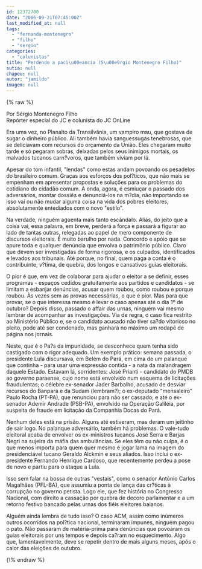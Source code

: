 ```yaml
---
id: 12372700
date: "2006-09-21T07:45:00Z"
last_modified_at: null
tags:
  - "fernanda-montenegro"
  - "filho"
  - "sergio"
categories:
  - "colunistas"
title: "Perdendo a paci\u00eancia (S\u00e9rgio Montenegro Filho)"
sutia: null
chapeu: null
autor: "jamildo"
imagem: null
---
```

{\% raw %}
<p>Por S&eacute;rgio Montenegro Filho<br />Rep&oacute;rter especial do JC e colunista do JC OnLine</p>
<p>Era uma vez, no Planalto da Transilv&acirc;nia, um vampiro mau, que gostava de sugar o dinheiro p&uacute;blico. Ali tamb&eacute;m havia sanguessugas tenebrosas, que se deliciavam com recursos do or&ccedil;amento da Uni&atilde;o. Eles chegaram muito tarde e s&oacute; pegaram sobras, deixadas pelos seus inimigos mortais, os malvados tucanos carn?voros, que tamb&eacute;m viviam por l&aacute;.</p>
<p>Apesar do tom infantil, "lendas" como estas andam povoando os pesadelos do brasileiro comum. Gra&ccedil;as aos esfor&ccedil;os dos pol?ticos, que n&atilde;o mais se empenham em apresentar propostas e solu&ccedil;&otilde;es para os problemas do cotidiano do cidad&atilde;o comum. A onda, agora, &eacute; esmiu&ccedil;ar o passado dos advers&aacute;rios, montar dossi&ecirc;s e denunci&aacute;-los na m?dia, n&atilde;o importando se isso vai ou n&atilde;o mudar alguma coisa na vida dos pobres eleitores, absolutamente entediados com o novo "estilo".</p>
<p>Na verdade, ningu&eacute;m aguenta mais tanto esc&acirc;ndalo. Ali&aacute;s, do jeito que a coisa vai, essa palavra, em breve, perder&aacute; a for&ccedil;a e passar&aacute; a figurar ao lado de tantas outras, relegadas ao papel de mero componente de discursos eleitorais. &Eacute; muito barulho por nada. Concordo e ap&oacute;io que se apure toda e qualquer den&uacute;ncia que envolva o patrim&ocirc;nio p&uacute;blico. Claro que devem ser investigadas de forma rigorosa, e os culpados, identificados e levados aos tribunais. At&eacute; porque, no final, quem paga a conta &eacute; o contribuinte, v?tima, de quebra, dos longos e cansativos guias eleitorais.</p>
<p>O pior &eacute; que, em vez de colaborar para ajudar o eleitor a se definir, esses programas - espa&ccedil;os cedidos gratuitamente aos partidos e candidatos - se limitam a esbanjar den&uacute;ncias, acusar quem roubou, como roubou e porque roubou. &Agrave;s vezes sem as provas necess&aacute;rias, o que &eacute; pior. Mas para que provar, se o que interessa mesmo &eacute; levar o caso apenas at&eacute; o dia 1&ordm; de outubro? Depois disso, passado o affair das urnas, ningu&eacute;m vai mesmo lembrar de acompanhar as investiga&ccedil;&otilde;es. Via de regra, o caso fica restrito ao Minist&eacute;rio P&uacute;blico e, se o candidato acusado n&atilde;o tiver sa?do vitorioso no pleito, pode at&eacute; ser condenado, mas ganhar&aacute; no m&aacute;ximo um rodap&eacute; de p&aacute;gina nos jornais.</p>
<p>Neste, que &eacute; o Pa?s da impunidade, se desconhece quem tenha sido castigado com o rigor adequado. Um exemplo pr&aacute;tico: semana passada, o presidente Lula discursava, em Bel&eacute;m do Par&aacute;, em cima de um palanque que continha - para usar uma express&atilde;o contida - a nata da malandragem daquele Estado. Estavam l&aacute;, sorridentes: Jos&eacute; Prianti - candidato do PMDB ao governo paraense, cujo nome est&aacute; envolvido num esquema de licita&ccedil;&otilde;es fraudulentas; o c&eacute;lebre ex-senador Jader Barbalho, acusado de desviar recursos do Banpar&aacute; e da Sudam (lembram?); o ex-deputado "mensaleiro" Paulo Rocha (PT-PA), que renunciou para n&atilde;o ser cassado; e at&eacute; o ex-senador Ademir Andrade (PSB-PA), envolvido na Opera&ccedil;&atilde;o Galil&eacute;ia, por suspeita de fraude em licita&ccedil;&atilde;o da Companhia Docas do Par&aacute;.</p>
<p>Nenhum deles est&aacute; na pris&atilde;o. Alguns at&eacute; estiveram, mas deram um jeitinho de sair logo. No palanque advers&aacute;rio, tamb&eacute;m h&aacute; problemas. O vale-tudo eleitoral acaba de envolver os ex-ministros tucanos Jos&eacute; Serra e Barjas Negri na sujeira da m&aacute;fia das ambul&acirc;ncias. Se eles t&ecirc;m ou n&atilde;o culpa, &eacute; o que menos importa para quem quer mesmo &eacute; jogar lama na imagem do presidenci&aacute;vel tucano Geraldo Alckmin e seus aliados. Isso inclui o ex-presidente Fernando Henrique Cardoso, que recentemente perdeu a pose de novo e partiu para o ataque a Lula.</p>
<p>Isso sem falar na bossa de outras "vestais", como o senador Ant&ocirc;nio Carlos Magalh&atilde;es (PFL-BA), que assumiu a ponta de lan&ccedil;a das cr?ticas &agrave; corrup&ccedil;&atilde;o no governo petista. Logo ele, que fez hist&oacute;ria no Congresso Nacional, com direito a cassa&ccedil;&atilde;o por quebra de decoro parlamentar e a um retorno festivo bancado pelas urnas dos fi&eacute;is eleitores baianos.</p>
<p>Algu&eacute;m ainda lembra de tudo isso? O caso ACM, assim como in&uacute;meros outros ocorridos na pol?tica nacional, terminaram impunes, ningu&eacute;m pagou o pato. N&atilde;o passaram de mat&eacute;ria-prima para den&uacute;ncias que povoaram os guias eleitorais por uns tempos e depois ca?ram no esquecimento. Algo que, lamentavelmente, deve se repetir dentro de mais alguns meses, ap&oacute;s o calor das elei&ccedil;&otilde;es de outubro.</p>
{\% endraw %}